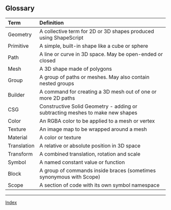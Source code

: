 Glossary
---

Term                 | Definition
:--------------------| :--------------------------
Geometry             | A collective term for 2D or 3D shapes produced using ShapeScript
Primitive            | A simple, built-in shape like a cube or sphere
Path                 | A line or curve in 3D space. May be open-ended or closed
Mesh                 | A 3D shape made of polygons
Group                | A group of paths or meshes. May also contain nested groups
Builder              | A command for creating a 3D mesh out of one or more 2D paths
CSG                  | Constructive Solid Geometry - adding or subtracting meshes to make new shapes
Color                | An RGBA color to be applied to a mesh or vertex
Texture              | An image map to be wrapped around a mesh
Material             | A color or texture
Translation          | A relative or absolute position in 3D space
Transform            | A combined translation, rotation and scale
Symbol               | A named constant value or function
Block                | A group of commands inside braces (sometimes synonymous with Scope)
Scope                | A section of code with its own symbol namespace

---
[Index](index.md)